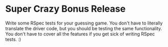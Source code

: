 # Super Crazy Bonus Release

Write some RSpec tests for your guessing game. You don't have to literally translate the driver code, but you should be testing the same functionality. You don't have to cover all the features if you get sick of writing RSpec tests. :)
